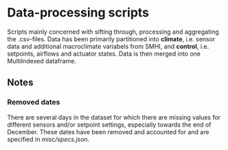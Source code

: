 # Data-processing scripts

Scripts mainly concerned with sifting through, processing and aggregating the .csv-files. Data has been primarily partitioned into **climate**, i.e. sensor data and additional macroclimate variabels from SMHI, and **control**, i.e. setpoints, airflows and actuator states. Data is then merged into one MultiIndexed dataframe. 

## Notes

### Removed dates

There are several days in the dataset for which there are missing values for different sensors and/or setpoint settings, especially towards the end of December. These dates have been removed and accounted for and are specified in *misc/specs.json*. 
